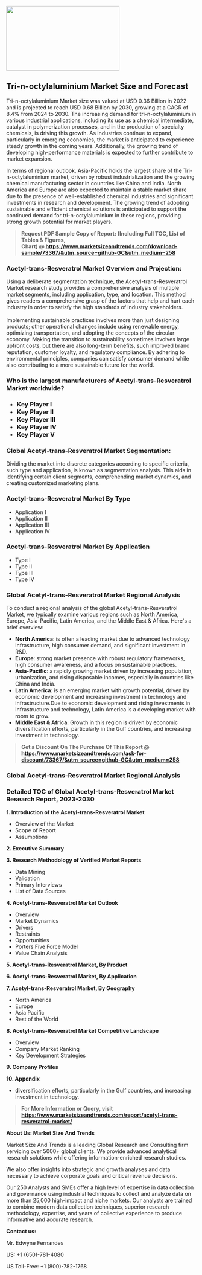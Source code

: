 <p><img class="alignnone size-medium wp-image-20088" src="https://ffe5etoiles.com/wp-content/uploads/2024/12/MST1-300x171.png" alt="" width="300" height="171" /></p><h2>Tri-n-octylaluminium Market Size and Forecast</h2><p>Tri-n-octylaluminium Market size was valued at USD 0.36 Billion in 2022 and is projected to reach USD 0.68 Billion by 2030, growing at a CAGR of 8.4% from 2024 to 2030. The increasing demand for tri-n-octylaluminium in various industrial applications, including its use as a chemical intermediate, catalyst in polymerization processes, and in the production of specialty chemicals, is driving this growth. As industries continue to expand, particularly in emerging economies, the market is anticipated to experience steady growth in the coming years. Additionally, the growing trend of developing high-performance materials is expected to further contribute to market expansion.</p><p>In terms of regional outlook, Asia-Pacific holds the largest share of the Tri-n-octylaluminium market, driven by robust industrialization and the growing chemical manufacturing sector in countries like China and India. North America and Europe are also expected to maintain a stable market share due to the presence of well-established chemical industries and significant investments in research and development. The growing trend of adopting sustainable and efficient chemical solutions is anticipated to support the continued demand for tri-n-octylaluminium in these regions, providing strong growth potential for market players.</p></p><blockquote id="" class=""><strong>Request PDF Sample Copy of Report: (Including Full TOC, List of Tables &amp; Figures, Chart)&nbsp;@&nbsp;<strong><a href="https://www.marketsizeandtrends.com/download-sample/73367/&utm_source=github-GC&utm_medium=258" target="_blank">https://www.marketsizeandtrends.com/download-sample/73367/&utm_source=github-GC&utm_medium=258</a></strong></strong></blockquote><h3 id="" class="">Acetyl-trans-Resveratrol Market&nbsp;Overview and Projection:</h3><p id="" class="">Using a deliberate segmentation technique, the Acetyl-trans-Resveratrol Market research study provides a comprehensive analysis of multiple market segments, including application, type, and location. This method gives readers a comprehensive grasp of the factors that help and hurt each industry in order to satisfy the high standards of industry stakeholders. <br /> <br />Implementing sustainable practices involves more than just designing products; other operational changes include using renewable energy, optimizing transportation, and adopting the concepts of the circular economy. Making the transition to sustainability sometimes involves large upfront costs, but there are also long-term benefits, such improved brand reputation, customer loyalty, and regulatory compliance. By adhering to environmental principles, companies can satisfy consumer demand while also contributing to a more sustainable future for the world.</p><h3 id="" class="">Who is the largest manufacturers of&nbsp;Acetyl-trans-Resveratrol Market worldwide?</h3><h3 class=""><p><ul><li>Key Player I </li><li> Key Player II </li><li> Key Player III </li><li> Key Player IV </li><li> Key Player V</li></ul></p></h3><h3 id="" class="">Global&nbsp;Acetyl-trans-Resveratrol Market Segmentation:</h3><p id="" class="">Dividing the market into discrete categories according to specific criteria, such type and application, is known as segmentation analysis. This aids in identifying certain client segments, comprehending market dynamics, and creating customized marketing plans.</p><h3 id="" class="">Acetyl-trans-Resveratrol Market&nbsp;By Type</h3><p><p><ul><li>Application I</li><li> Application II</li><li> Application III</li><li> Application IV</p></li></ul></p></p><h3 id="" class="">Acetyl-trans-Resveratrol Market&nbsp;By Application</h3><p class=""><p><ul><li>Type I</li><li> Type II</li><li> Type III</li><li> Type IV</li></ul></p></p><h3 id="" class="">Global Acetyl-trans-Resveratrol Market Regional Analysis</h3><p id="" class="">To conduct a regional analysis of the global Acetyl-trans-Resveratrol Market, we typically examine various regions such as North America, Europe, Asia-Pacific, Latin America, and the Middle East &amp; Africa. Here's a brief overview:</p><ul><li><strong>North America</strong>: is often a leading market due to advanced technology infrastructure, high consumer demand, and significant investment in R&amp;D.</li><li><strong>Europe</strong>: strong market presence with robust regulatory frameworks, high consumer awareness, and a focus on sustainable practices.</li><li><strong>Asia-Pacific</strong>: a rapidly growing market driven by increasing population, urbanization, and rising disposable incomes, especially in countries like China and India.</li><li><strong>Latin America</strong>: is an emerging market with growth potential, driven by economic development and increasing investment in technology and infrastructure.Due to economic development and rising investments in infrastructure and technology, Latin America is a developing market with room to grow.</li><li><strong>Middle East &amp; Africa</strong>: Growth in this region is driven by economic diversification efforts, particularly in the Gulf countries, and increasing investment in technology.</li></ul><blockquote id="" class=""><strong>Get a Discount On The Purchase Of This Report @ <strong><a href="https://www.marketsizeandtrends.com/ask-for-discount/73367/&utm_source=github-GC&utm_medium=258" target="_blank">https://www.marketsizeandtrends.com/ask-for-discount/73367/&utm_source=github-GC&utm_medium=258</a></strong></strong></blockquote><h3 id="" class="">Global Acetyl-trans-Resveratrol Market Regional Analysis</h3><h3 id="" class="">Detailed TOC of Global Acetyl-trans-Resveratrol Market Research Report, 2023-2030</h3><p id="" class=""><strong>1. Introduction of the Acetyl-trans-Resveratrol Market</strong></p><ul><li>Overview of the Market</li><li>Scope of Report</li><li>Assumptions</li></ul><p id="" class=""><strong>2. Executive Summary</strong></p><p id="" class=""><strong>3. Research Methodology of Verified Market Reports</strong></p><ul><li>Data Mining</li><li>Validation</li><li>Primary Interviews</li><li>List of Data Sources</li></ul><p id="" class=""><strong>4. Acetyl-trans-Resveratrol Market Outlook</strong></p><ul><li>Overview</li><li>Market Dynamics</li><li>Drivers</li><li>Restraints</li><li>Opportunities</li><li>Porters Five Force Model</li><li>Value Chain Analysis</li></ul><p id="" class=""><strong>5. Acetyl-trans-Resveratrol Market, By Product</strong></p><p id="" class=""><strong>6. Acetyl-trans-Resveratrol Market, By Application</strong></p><p id="" class=""><strong>7. Acetyl-trans-Resveratrol Market, By Geography</strong></p><ul><li>North America</li><li>Europe</li><li>Asia Pacific</li><li>Rest of the World</li></ul><p id="" class=""><strong>8. Acetyl-trans-Resveratrol Market Competitive Landscape</strong></p><ul><li>Overview</li><li>Company Market Ranking</li><li>Key Development Strategies</li></ul><p id="" class=""><strong>9. Company Profiles</strong></p><p id="" class=""><strong>10. Appendix</strong></p><ul><li>diversification efforts, particularly in the Gulf countries, and increasing investment in technology.</li></ul><blockquote id="" class=""><strong>For More Information or Query, visit <strong><strong><a href="https://www.marketsizeandtrends.com/report/acetyl-trans-resveratrol-market/" target="_blank">https://www.marketsizeandtrends.com/report/acetyl-trans-resveratrol-market/</a></strong></strong></strong></blockquote><p id="" class=""><strong>About Us: Market Size And Trends</strong></p><p id="" class="">Market Size And Trends is a leading Global Research and Consulting firm servicing over 5000+ global clients. We provide advanced analytical research solutions while offering information-enriched research studies.</p><p id="" class="">We also offer insights into strategic and growth analyses and data necessary to achieve corporate goals and critical revenue decisions.</p><p id="" class="">Our 250 Analysts and SMEs offer a high level of expertise in data collection and governance using industrial techniques to collect and analyze data on more than 25,000 high-impact and niche markets. Our analysts are trained to combine modern data collection techniques, superior research methodology, expertise, and years of collective experience to produce informative and accurate research.</p><p id="" class=""><strong>Contact us:</strong></p><p id="" class="">Mr. Edwyne Fernandes</p><p id="" class="">US: +1 (650)-781-4080</p><p id="" class="">US Toll-Free: +1 (800)-782-1768</p>

